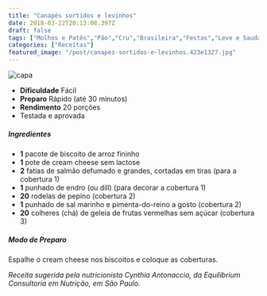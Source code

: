 ```yaml
---
title: "Canapés sortidos e levinhos"
date: 2018-03-22T20:13:08.397Z
draft: false
tags: ["Molhos e Patês","Pão","Cru","Brasileira","Festas","Leve e Saudável","Alimentação","Alimentação saudável","receita simples e saudável"]
categories: ["Receitas"]
featured_image: "/post/canapes-sortidos-e-levinhos.423e1327.jpg"
---
```


![capa](/post/canapes-sortidos-e-levinhos.423e1327.jpg)

*   **Dificuldade** Fácil
*   **Preparo** Rápido (até 30 minutos)
*   **Rendimento** 20 porções
*   Testada e aprovada
    

##### Ingredientes

*   **1** pacote de biscoito de arroz fininho
*   **1** pote de cream cheese sem lactose
*   **2** fatias de salmão defumado e grandes, cortadas em tiras (para a cobertura 1)
*   **1** punhado de endro (ou dill) (para decorar a cobertura 1)
*   **20** rodelas de pepino (cobertura 2)
*   **1** punhado de sal marinho e pimenta-do-reino a gosto (cobertura 2)
*   **20** colheres (chá) de geleia de frutas vermelhas sem açúcar (cobertura 3)

##### Modo de Preparo

Espalhe o cream cheese nos biscoitos e coloque as coberturas.

_Receita sugerida pela nutricionista Cynthia Antonaccio, da Equilibrium Consultoria em Nutrição, em São Paulo._
